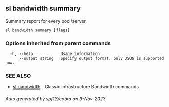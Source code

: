 ## sl bandwidth summary

Summary report for every pool/server.

```
sl bandwidth summary [flags]
```

### Options inherited from parent commands

```
  -h, --help            Usage information.
      --output string   Specify output format, only JSON is supported now.
```

### SEE ALSO

* [sl bandwidth](sl_bandwidth.md)	 - Classic infrastructure Bandwidth commands

###### Auto generated by spf13/cobra on 9-Nov-2023
